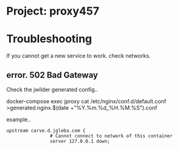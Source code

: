 # Project: proxy457



# Troubleshooting

If you cannot get a new service to work. check networks.


## error. 502 Bad Gateway

Check the  jwilder generated config..


docker-compose exec jproxy cat /etc/nginx/conf.d/default.conf >generated.nginx.$(date +"%Y.%m.%d_%H.%M.%S").conf


example..

```
upstream carve.d.jgleba.com {
				# Cannot connect to network of this container
				server 127.0.0.1 down;
```

